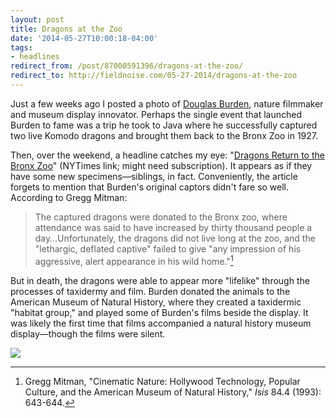 ```yaml
---
layout: post 
title: Dragons at the Zoo 
date: '2014-05-27T10:00:18-04:00' 
tags: 
- headlines 
redirect_from: /post/87000591396/dragons-at-the-zoo/
redirect_to: http://fieldnoise.com/05-27-2014/dragons-at-the-zoo
---
```


Just a few weeks ago I posted a photo of [Douglas Burden](http://craigeley.com/post/85524807267/about-two-weeks-ago-the-american-museum-of), nature filmmaker and museum display innovator. Perhaps the single event that launched Burden to fame was a trip he took to Java where he successfully captured two live Komodo dragons and brought them back to the Bronx Zoo in 1927.

Then, over the weekend, a headline catches my eye: "[Dragons Return to the Bronx Zoo](http://www.nytimes.com/2014/05/24yregion/dragons-return-to-the-bronx-zoo.html?hpw&rref=science&_r=0)" (NYTimes link; might need subscription). It appears as if they have some new specimens—siblings, in fact. Conveniently, the article forgets to mention that Burden's original captors didn't fare so well. According to Gregg Mitman:

> The captured dragons were donated to the Bronx zoo, where attendance was said to have increased by thirty thousand people a day…Unfortunately, the dragons did not live long at the zoo, and the "lethargic, deflated captive" failed to give "any impression of his aggressive, alert appearance in his wild home."[^1]

But in death, the dragons were able to appear more "lifelike" through the processes of taxidermy and film. Burden donated the animals to the American Museum of Natural History, where they created a taxidermic "habitat group," and played some of Burden's films beside the display. It was likely the first time that films accompanied a natural history museum display—though the films were silent.

![](http://images.library.amnh.org/digital/files/original/80eeb610fa24560bfe4159d7a89582cb.jpg)

[^1]: Gregg Mitman, "Cinematic Nature: Hollywood Technology, Popular Culture, and the American Museum of Natural History," *Isis* 84.4 (1993): 643-644.
